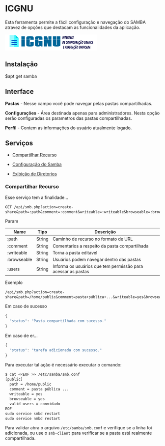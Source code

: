 # ICGNU

  Esta ferramenta permite a fácil configuração e navegação do SAMBA atravez de opções que destacam as funcionalidades da aplicação.

![arquitetura](assets/logo.png)

## Instalação

  $apt get samba

## Interface

<b>Pastas</b> - Nesse campo você pode navegar pelas pastas compartilhadas.

<b>Configurações</b> - Área destinada apenas para administradores. Nesta opção serão configuradas os parametros das pastas compartilhadas.

<b>Perfil</b> - Contem as informações do usuário atualmente logado.



## Serviços

- [Compartilhar Recurso](#compartilhar-recurso)

- [Configuração do Samba](#configuracao)

- [Exibição de Diretorios](#diretorios)

### Compartilhar Recurso

Esse serviço tem a finalidade...

```
GET /api/smb.php?action=create-share&path=:path&comment=:comment&writeable=:writeable&browseable=:browseable&users=:users
```

Param

| Name | Tipo | Descrição |
|-|-|-|
| :path | String | Caminho de recurso no formato de URL |
| :comment | String | Comentarios a respeito da pasta compartilhada |
| :writeable | String | Torna a pasta editavel |
| :browseable | String | Usuários podem navegar dentro das pastas |
| :users | String | Informa os usuários que tem permissão para acessar as pastas |

Exemplo

```
/api/smb.php?action=create-share&path=/home/public&comment=pasta+pública+...&writeable=yes&browseable=yes&users=convidado
```

Em caso de sucesso

```js
{
  "status": "Pasta compartilhada com sucesso."
}
```

Em caso de er...

```js
{
  "status": "tarefa adicionada com sucesso."
}
```

Para executar tal ação é necessário executar o comando:

```
$ cat <<EOF >> /etc/samba/smb.conf
[public]
  path = /home/public
  comment = pasta pública ...
  writeable = yes
  browseable = yes
  valid users = convidado
EOF
sudo service smbd restart
sudo service nmbd restart
```

Para validar abra o arquivo `/etc/samba/smb.conf` e verifique se a linha foi adicionada, ou use o `smb-client` para verificar se a pasta está realmente compartilhada.

###
